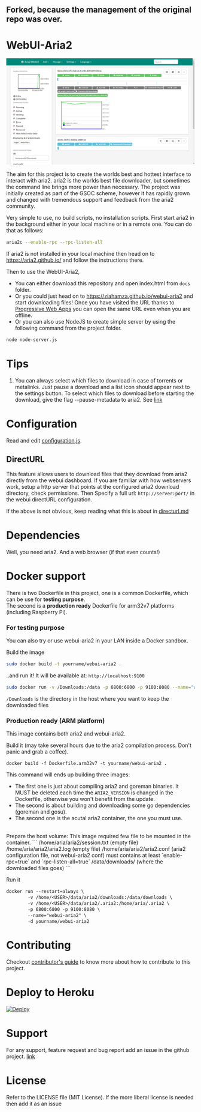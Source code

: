 ## Forked, because the management of the original repo was over.
# WebUI-Aria2

![Main interface](/screenshots/overview.png?raw=true)

The aim for this project is to create the worlds best and hottest interface to interact with aria2. aria2 is the worlds best file downloader, but sometimes the command line brings more power than necessary. The project was initially created as part of the GSOC scheme, however it has rapidly grown and changed with tremendous support and feedback from the aria2 community.

Very simple to use, no build scripts, no installation scripts. First start aria2 in the background either in your local machine or in a remote one. You can do that as follows:

```bash
aria2c --enable-rpc --rpc-listen-all
```

If aria2 is not installed in your local machine then head on to https://aria2.github.io/ and follow the instructions there.

Then to use the WebUI-Aria2,

- You can either download this repository and open index.html from `docs` folder.
- Or you could just head on to https://ziahamza.github.io/webui-aria2 and start downloading files! Once you have visited the URL thanks to [Progressive Web Apps](https://developers.google.com/web/progressive-web-apps/) you can open the same URL even when you are offline.
- Or you can also use NodeJS to create simple server by using the following command from the project folder.

```bash
node node-server.js
```

# Tips

1. You can always select which files to download in case of torrents or metalinks. Just pause a download and a list icon should appear next to the settings button. To select which files to download before starting the download, give the flag --pause-metadata to aria2. See [link](https://aria2.github.io/manual/en/html/aria2c.html#cmdoption--pause-metadata)

# Configuration

Read and edit [configuration.js](src/js/services/configuration.js).

## DirectURL

This feature allows users to download files that they download from aria2 directly from the webui dashboard. If you are familiar with how webservers work, setup a http server that points at the configured aria2 download directory, check permissions. Then Specify a full url: `http://server:port/` in the webui directURL configuration.

If the above is not obvious, keep reading what this is about in [directurl.md](directurl.md)

# Dependencies

Well, you need aria2. And a web browser (if that even counts!)

# Docker support

There is two Dockerfile in this project, one is a common Dockerfile, which can be use for **testing purpose**.<br>
The second is a **production ready** Dockerfile for arm32v7 platforms (including Raspberry Pi).

### For testing purpose

You can also try or use webui-aria2 in your LAN inside a Docker sandbox.

Build the image

```bash
sudo docker build -t yourname/webui-aria2 .
```

..and run it! It will be available at: `http://localhost:9100`

```bash
sudo docker run -v /Downloads:/data -p 6800:6800 -p 9100:8080 --name="webui-aria2" yourname/webui-aria2
```

`/Downloads` is the directory in the host where you want to keep the downloaded files

### Production ready (ARM platform)

This image contains both aria2 and webui-aria2.

Build it (may take several hours due to the aria2 compilation process. Don't panic and grab a coffee).

```
docker build -f Dockerfile.arm32v7 -t yourname/webui-aria2 .
```

This command will ends up building three images:

- The first one is just about compiling aria2 and goreman binaries. It MUST be deleted each time the `ARIA2_VERSION` is changed in the Dockerfile, otherwise you won't benefit from the update.
- The second is about building and downloading some go dependencies (goreman and gosu).
- The second one is the acutal aria2 container, the one you must use.

<br />
Prepare the host volume:
This image required few file to be mounted in the container.
```
/home/aria/aria2/session.txt  (empty file)
/home/aria/aria2/aria2.log    (empty file)
/home/aria/aria2/aria2.conf   (aria2 configuration file, not webui-aria2 conf) must contains at least `enable-rpc=true` and `rpc-listen-all=true`
/data/downloads/        (where the downloaded files goes)
```

Run it

```
docker run --restart=always \
        -v /home/<USER>/data/aria2/downloads:/data/downloads \
        -v /home/<USER>/data/aria2/.aria2:/home/aria/.aria2 \
        -p 6800:6800 -p 9100:8080 \
        --name="webui-aria2" \
        -d yourname/webui-aria2
```

# Contributing

Checkout [contributor's guide](CONTRIBUTING.md) to know more about how to contribute to this project.

# Deploy to Heroku

[![Deploy](https://www.herokucdn.com/deploy/button.svg)](https://heroku.com/deploy)

# Support

For any support, feature request and bug report add an issue in the github project. [link](https://github.com/ziahamza/webui-aria2/issues)

# License

Refer to the LICENSE file (MIT License). If the more liberal license is needed then add it as an issue

